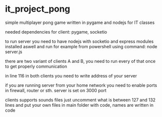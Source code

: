 # it_project_pong
simple multiplayer pong game written in pygame and nodejs for IT classes

needed dependencies for client: pygame, socketio

to run server you need to have nodejs with socketio and express modules installed aswell 
and run for example from powershell using command:
node server.js 

there are two variant of clients A and B, you need to run every of that once to get properly communication

in line 116 in both clients you need to write address of your server

if you are running server from your home network you need to enable ports in firewall, router or sth. server is set on 3000 port

clients supports sounds files just uncomment what is between 127 and 132 lines and put your own files in main folder with code, names are written in code
